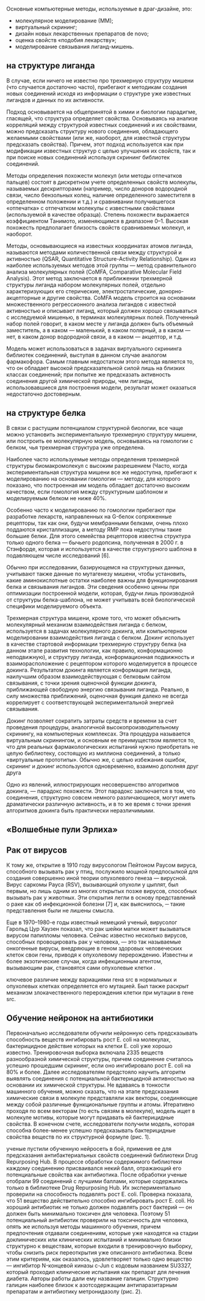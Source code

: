 Основные компьютерные методы, используемые в драг-дизайне, это:

* молекулярное моделирование (ММ);
* виртуальный скрининг;
* дизайн новых лекарственных препаратов de novo;
* оценка свойств «подобия лекарству»;
* моделирование связывания лиганд-мишень.

## на структуре лиганда
В случае, если ничего не известно про трехмерную структуру мишени (что случается достаточно часто), прибегают к методикам создания новых соединений исходя из информации о структуре уже известных лигандов и данных по их активности.

Подход основывается на общепринятой в химии и биологии парадигме, гласящей, что структура определяет свойства. Основываясь на анализе корреляций между структурой известных соединений и их свойствами, можно предсказать структуру нового соединения, обладающего желаемыми свойствами (или же, наоборот, для известной структуры предсказать свойства). Причем, этот подход используется как при модификации известных структур с целью улучшения их свойств, так и при поиске новых соединений используя скрининг библиотек соединений.

Методы определения похожести молекул (или методы отпечатков пальцев) состоят в дискретном учете определенных свойств молекулы, называемых дескрипторами (например, число доноров водородной связи, число бензольных колец, наличие определенного заместителя в определенном положении и т.д.) и сравнивании получившегося «отпечатка» с отпечатком молекулы с известными свойствами (используемой в качестве образца). Степень похожести выражается коэффициентом Танимото, изменяющимся в диапазоне 0–1. Высокая похожесть предполагает близость свойств сравниваемых молекул, и наоборот.

Методы, основывающиеся на известных координатах атомов лиганда, называются методами количественной связи между структурой и активностью (QSAR, Quantitative Structure-Activity Relationship). Один из наиболее используемых методов этой группы — метод сравнительного анализа молекулярных полей (CoMFA, Comparative Molecular Field Analysis). Этот метод заключается в приближении трехмерной структуры лиганда набором молекулярных полей, отдельно характеризующих его стерические, электростатические, донорно-акцепторные и другие свойства. CoMFA модель строится на основании множественного регрессионного анализа лигандов с известной активностью и описывает лиганд, который должен хорошо связываться с исследуемой мишенью, в терминах молекулярных полей. Полученный набор полей говорит, в каком месте у лиганда должен быть объемный заместитель, а в каком — маленький, в каком полярный, а в каком — нет, в каком донор водородной связи, а в каком — акцептор, и т.д.

Модель может использоваться в задачах виртуального скрининга библиотек соединений, выступая в данном случае аналогом фармакофора. Самым главным недостатком этого метода является то, что он обладает высокой предсказательной силой лишь на близких классах соединений; при попытке же предсказать активность соединения другой химической природы, чем лиганды, использовавшиеся для построения модели, результат может оказаться недостаточно достоверным.


## на структуре белка
В связи с растущим потенциалом структурной биологии, все чаще можно установить экспериментальную трехмерную структуру мишени, или построить ее молекулярную модель, основываясь на гомологии с белком, чья трехмерная структура уже определена.

Наиболее часто используемые методы определения трехмерной структуры биомакромолекул с высоким разрешением (Часто, когда экспериментальная структура мишени все же недоступна, прибегают к моделированию на основании гомологии — методу, для которого показано, что построенная им модель обладает достаточно высоким качеством, если гомология между структурным шаблоном и моделируемым белком не ниже 40%.

Особенно часто к моделированию по гомологии прибегают при разработке лекарств, направленных на G-белок сопряженные рецепторы, так как они, будучи мембранными белками, очень плохо поддаются кристаллизации, а методу ЯМР пока недоступны такие большие белки. Для этого семейства рецепторов известна структура только одного белка — бычьего родопсина, полученная в 2000 г. в Стэнфорде, которая и используется в качестве структурного шаблона в подавляющем числе исследований [6].

Обычно при исследовании, базирующемся на структурных данных, учитывают также данные по мутагенезу мишени, чтобы установить, какие аминокислотные остатки наиболее важны для функционирования белка и связывания лигандов. Эти сведения особенно ценны при оптимизации построенной модели, которая, будучи лишь производной от структуры белка-шаблона, не может учитывать всей биологической специфики моделируемого объекта.

Трехмерная структура мишени, кроме того, что может объяснить молекулярный механизм взаимодействия лиганда с белком, используется в задачах молекулярного докинга, или компьютерном моделировании взаимодействия лиганда с белком. Докинг использует в качестве стартовой информации трехмерную структуру белка (на данном этапе развития технологии, как правило, конформационно неподвижную), и структуру лиганда, конформационная подвижность и взаиморасположение с рецептором которого моделируется в процессе докинга. Результатом докинга является конформация лиганда, наилучшим образом взаимодействующая с белковым сайтом связывания, с точки зрения оценочной функции докинга, приближающей свободную энергию связывания лиганда. Реально, в силу множества приближений, оценочная функция далеко не всегда коррелирует с соответствующей экспериментальной энергией связывания.

Докинг позволяет сократить затраты средств и времени за счет проведения процедуры, аналогичной высокопроизводительному скринингу, на компьютерных комплексах. Эта процедура называется виртуальным скринингом, и основным ее преимуществом является то, что для реальных фармакологических испытаний нужно приобретать не целую библиотеку, состоящую из миллиона соединений, а только «виртуальные прототипы». Обычно же, с целью избежания ошибок, скрининг и докинг используются одновременно, взаимно дополняя друг друга


Одно из явлений, иллюстрирующих несовершенство алгоритмов докинга, — парадокс похожести. Этот парадокс заключается в том, что соединения, структурно совсем немного различающиеся, могут иметь драматически различную активность, и в то же время с точки зрения алгоритмов докинга быть практически неразличимыми.


## «Волшебные пули Эрлиха»

## Рак от вирусов
К тому же, открытие в 1910 году вирусологом Пейтоном Раусом вируса, способного вызывать рак у птиц, послужило мощной предпосылкой для создания совершенно иной теории опухолевого генеза — вирусной. Вирус саркомы Рауса (RSV), вызывающий опухоли у цыплят, был первым, но лишь одним из многих открытых позже вирусов, способных вызывать рак у животных. Эти открытия легли в основу представлений о раке как об инфекционной болезни [7] и, как выяснилось, ─ такие представления были не лишены смысла.

Еще в 1970–1980-е годы известный немецкий ученый, вирусолог Гарольд Цур Хаузен показал, что рак шейки матки может вызываться вирусом папилломы человека. Сейчас известно несколько вирусов, способных провоцировать рак у человека, — это так называемые онкогенные вирусы, внедряющие в геном здоровых человеческих клеток свои гены, приводя к опухолевому перерождению. Известны и более экзотические случаи, когда инфекционным агентом, вызывающим рак, становятся сами опухолевые клетки .

ключевое различие между вариациями гена src в нормальных и опухолевых клетках определяется его мутацией. Был также раскрыт механизм злокачественного перерождения клетки при мутации в гене src.

## Обучение нейронок на антибиотики

Первоначально исследователи обучили нейронную сеть предсказывать способность веществ ингибировать рост E. coli на молекулах, бактерицидное действие которых на клетки E. coli уже хорошо известно. Тренировочная выборка включала 2335 веществ разнообразной химической структуры, причем соединение считалось успешно прошедшим скрининг, если оно ингибировало рост E. coli на 80% и более. Далее исследователям предстояло научить алгоритм выявлять соединения с потенциальной бактерицидной активностью на основании их химической структуры. Не вдаваясь в тонкости машинного обучения, можно сказать, что на этапе предсказания химические связи в молекуле представляли как векторы, соединяющие между собой различные функциональные группы и атомы. Итеративно проходя по всем векторам (то есть связям в молекуле), модель ищет в молекуле мотивы, которые могут придавать ей бактерицидные свойства. В конечном счете, исследователи получили модель, которая способна более-менее успешно предсказывать бактерицидные свойства веществ по их структурной формуле (рис. 1).

ученые пустили обученную нейросеть в бой, применив ее для предсказания антибактериальных свойств соединений библиотеки Drug Repurposing Hub. В процессе обработки содержимого библиотеки каждому соединению присваивался некий балл, отражающий его потенциальные свойства как антибиотика. После обработки ученые отобрали 99 соединений с лучшими баллами, которые содержались только в библиотеке Drug Repurposing Hub. Их экспериментально проверили на способность подавлять рост E. coli. Проверка показала, что 51 вещество действительно способно ингибировать рост E. coli. Но хороший антибиотик не только должен подавлять рост бактерий — он должен быть минимально токсичен для человека. Поэтому 51 потенциальный антибиотик проверили на токсичность для человека, опять же используя методы машинного обучения, причем предпочтения отдавали соединениям, которые уже находятся на стадии доклинических или клинических испытаний и минимально близки структурно к веществам, которые входили в тренировочную выборку, чтобы снизить риск переоткрытия уже описанного антибиотика. Всем этим критериям, как оказалось, удовлетворяет только одно вещество — ингибитор N-концевой киназы c-Jun с кодовым названием SU3327, который проходил клинические испытания как препарат для лечения диабета. Авторы работы дали ему название галицин. Структурно галицин наиболее близок к азотсодержащим антипаразитарным препаратам и антибиотику метронидазолу (рис. 2).


